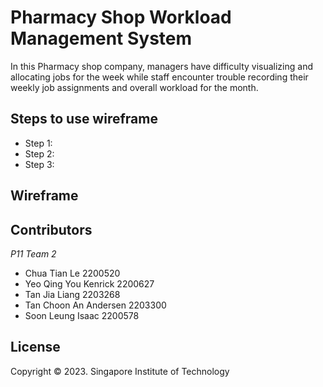 # Pharmacy Shop Workload Management System
In this Pharmacy shop company, managers have difficulty visualizing and allocating jobs for the week while staff encounter trouble recording their weekly job assignments and overall workload for the month.


## Steps to use wireframe
- Step 1:
- Step 2:
- Step 3:

## Wireframe


## Contributors
*P11 Team 2*
- Chua Tian Le 2200520
- Yeo Qing You Kenrick 2200627
- Tan Jia Liang 2203268
- Tan Choon An Andersen 2203300
- Soon Leung Isaac 2200578

## License
Copyright © 2023. Singapore Institute of Technology
